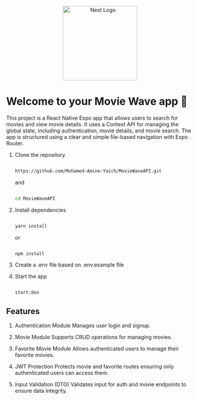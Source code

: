 <p align="center">
  <a href="http://nestjs.com/" target="blank"><img src="https://nestjs.com/img/logo-small.svg" width="200" alt="Nest Logo" /></a>
</p>


# Welcome to your Movie Wave app 👋

This project is a React Native Expo app that allows users to search for movies and view movie details. It uses a Context API for managing the global state, including authentication, movie details, and movie search. The app is structured using a clear and simple file-based navigation with Expo Router.

1. Clone the repository
   ```bash
   
   https://github.com/Mohamed-Amine-Yaich/MovieWaveAPI.git
   
   ```
   and
   
   ```bash
   
   cd MovieWaveAPI
   
   ```
   

2. Install dependencies

   ```bash
   
   yarn install
   
    ```
   or
   
   ```bash
   
   npm install
   
   ```
3. Create a .env file based on .env.example file
 
4. Start the app

   
   
   ```bash
   
   start:dev
   
   ```
   
## Features

1. Authentication Module
    Manages user login and signup.

2. Movie Module
    Supports CRUD operations for managing movies.

3. Favorite Movie Module
    Allows authenticated users to manage their favorite movies.

4. JWT Protection
    Protects movie and favorite routes ensuring only authenticated users can access them.


5. Input Validation (DTO)
    Validates input for auth and movie endpoints to ensure data integrity.



